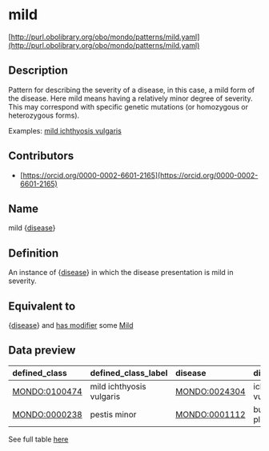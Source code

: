 # mild 

[http://purl.obolibrary.org/obo/mondo/patterns/mild.yaml](http://purl.obolibrary.org/obo/mondo/patterns/mild.yaml)
## Description 

Pattern for describing the severity of a disease, in this case, a mild form of the disease. Here mild means having a relatively minor degree of severity. This may correspond with specific genetic mutations (or homozygous or heterozygous forms).

Examples: [mild ichthyosis vulgaris](http://purl.obolibrary.org/obo/MONDO_0100474)
## Contributors 
* [https://orcid.org/0000-0002-6601-2165](https://orcid.org/0000-0002-6601-2165) 
## Name 

mild {[disease](http://purl.obolibrary.org/obo/MONDO_0000001)}

## Definition 

An instance of {[disease](http://purl.obolibrary.org/obo/MONDO_0000001)} in which the disease presentation is mild in severity.

## Equivalent to 

{[disease](http://purl.obolibrary.org/obo/MONDO_0000001)} and [has modifier](http://purl.obolibrary.org/obo/RO_0002573) some [Mild](http://purl.obolibrary.org/obo/HP_0012825)

## Data preview 
| defined_class                                | defined_class_label      | disease                                      | disease_label       |
|:---------------------------------------------|:-------------------------|:---------------------------------------------|:--------------------|
| [MONDO:0100474](http://purl.obolibrary.org/obo/MONDO_0100474) | mild ichthyosis vulgaris | [MONDO:0024304](http://purl.obolibrary.org/obo/MONDO_0024304) | ichthyosis vulgaris |
| [MONDO:0000238](http://purl.obolibrary.org/obo/MONDO_0000238) | pestis minor             | [MONDO:0001112](http://purl.obolibrary.org/obo/MONDO_0001112) | bubonic plague      |

See full table [here](https://github.com/monarch-initiative/mondo/blob/master/src/patterns/data/matches/mild.tsv) 
